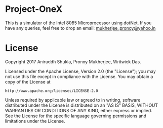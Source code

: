 # Project-OneX

This is a simulator of the Intel 8085 Microprocessor using dotNet. 
If you have any queries, feel free to drop an email: mukherjee_pronoy@yahoo.in

# License

Copyright 2017 Aniruddh Shukla, Pronoy Mukherjee, Writwick Das. 

Licensed under the Apache License, Version 2.0 (the "License");
you may not use this file except in compliance with the License.
You may obtain a copy of the License at

    http://www.apache.org/licenses/LICENSE-2.0

Unless required by applicable law or agreed to in writing, software
distributed under the License is distributed on an "AS IS" BASIS,
WITHOUT WARRANTIES OR CONDITIONS OF ANY KIND, either express or implied.
See the License for the specific language governing permissions and
limitations under the License.
